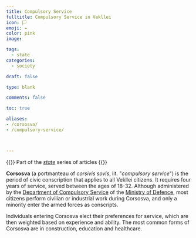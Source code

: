 ```yaml
---
title: Compulsory Service
fulltitle: Compulsory Service in Vekllei
icon: 🏳️
emoji: ←
color: pink
image:

tags:
  - state
categories:
  - society

draft: false

type: blank

comments: false

toc: true

aliases:
- /corsosva/
- /compulsory-service/



---
```

{{<note series>}}
 Part of the *[state](/state/)* series of articles
{{</note>}}

**Corsosva** (a portmanteau of *corsivis sovis*, lit. "*compulsory service*") is the period of civic conscription that applies to all Vekllei citizens. It requires four years of service, served between the ages of 18-32. Although administered by the [Department of Compulsory Service](/factbook/society/state/government/interior/defence/#department-of-compulsory-service) of the [Ministry of Defence](/ministry-of-defence/), most citizens perform civilian or industrial work during Corsosva, and only a minority enter the armed forces as conscripts.

Individuals entering Corsosva elect their preferences for service, which are then weighted based on experience and ability. The most common forms of Corsosva are in construction, education and healthcare.